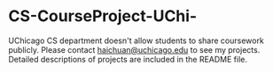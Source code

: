 # CS-CourseProject-UChi-
UChicago CS department doesn't allow students to share coursework publicly. Please contact haichuan@uchicago.edu to see my projects. Detailed descriptions of projects are included in the README file.
